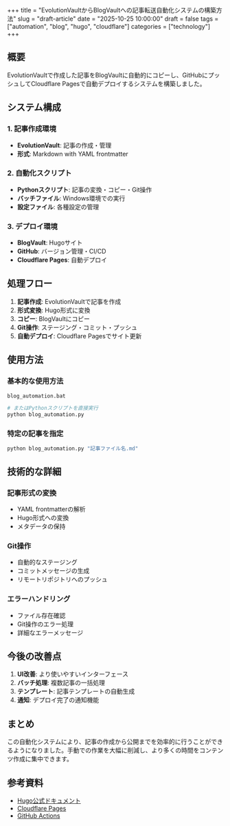+++
title = "EvolutionVaultからBlogVaultへの記事転送自動化システムの構築方法"
slug = "draft-article"
date = "2025-10-25 10:00:00"
draft = false
tags = ["automation", "blog", "hugo", "cloudflare"]
categories = ["technology"]
+++

## 概要

EvolutionVaultで作成した記事をBlogVaultに自動的にコピーし、GitHubにプッシュしてCloudflare Pagesで自動デプロイするシステムを構築しました。

## システム構成

### 1. 記事作成環境
- **EvolutionVault**: 記事の作成・管理
- **形式**: Markdown with YAML frontmatter

### 2. 自動化スクリプト
- **Pythonスクリプト**: 記事の変換・コピー・Git操作
- **バッチファイル**: Windows環境での実行
- **設定ファイル**: 各種設定の管理

### 3. デプロイ環境
- **BlogVault**: Hugoサイト
- **GitHub**: バージョン管理・CI/CD
- **Cloudflare Pages**: 自動デプロイ

## 処理フロー

1. **記事作成**: EvolutionVaultで記事を作成
2. **形式変換**: Hugo形式に変換
3. **コピー**: BlogVaultにコピー
4. **Git操作**: ステージング・コミット・プッシュ
5. **自動デプロイ**: Cloudflare Pagesでサイト更新

## 使用方法

### 基本的な使用方法
```bash
blog_automation.bat

# またはPythonスクリプトを直接実行
python blog_automation.py
```

### 特定の記事を指定
```bash
python blog_automation.py "記事ファイル名.md"
```

## 技術的な詳細

### 記事形式の変換
- YAML frontmatterの解析
- Hugo形式への変換
- メタデータの保持

### Git操作
- 自動的なステージング
- コミットメッセージの生成
- リモートリポジトリへのプッシュ

### エラーハンドリング
- ファイル存在確認
- Git操作のエラー処理
- 詳細なエラーメッセージ

## 今後の改善点

1. **UI改善**: より使いやすいインターフェース
2. **バッチ処理**: 複数記事の一括処理
3. **テンプレート**: 記事テンプレートの自動生成
4. **通知**: デプロイ完了の通知機能

## まとめ

この自動化システムにより、記事の作成から公開までを効率的に行うことができるようになりました。手動での作業を大幅に削減し、より多くの時間をコンテンツ作成に集中できます。

## 参考資料

- [Hugo公式ドキュメント](https://gohugo.io/)
- [Cloudflare Pages](https://pages.cloudflare.com/)
- [GitHub Actions](https://github.com/features/actions)